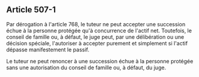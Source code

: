 Article 507-1
----
Par dérogation à l'article 768, le tuteur ne peut accepter une succession échue
à la personne protégée qu'à concurrence de l'actif net. Toutefois, le conseil de
famille ou, à défaut, le juge peut, par une délibération ou une décision
spéciale, l'autoriser à accepter purement et simplement si l'actif dépasse
manifestement le passif.

Le tuteur ne peut renoncer à une succession échue à la personne protégée sans
une autorisation du conseil de famille ou, à défaut, du juge.
